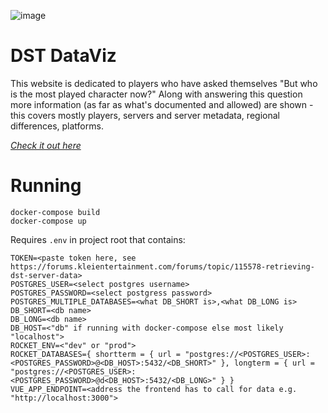 ![image](https://user-images.githubusercontent.com/6261556/90813771-54418b00-e328-11ea-98c9-f31e26f69a50.png)

# DST DataViz
This website is dedicated to players who have asked themselves "But who is the most played character now?" Along with answering this question more information (as far as what's documented and allowed) are shown - this covers mostly players, servers and server metadata, regional differences, platforms.

*[Check it out here](https://dst.resamvi.io/#/)*

# Running 
```
docker-compose build
docker-compose up
```

Requires `.env` in project root that contains:
```
TOKEN=<paste token here, see https://forums.kleientertainment.com/forums/topic/115578-retrieving-dst-server-data>
POSTGRES_USER=<select postgres username>
POSTGRES_PASSWORD=<select postgress password>
POSTGRES_MULTIPLE_DATABASES=<what DB_SHORT is>,<what DB_LONG is>
DB_SHORT=<db name>
DB_LONG=<db name>
DB_HOST=<"db" if running with docker-compose else most likely "localhost">
ROCKET_ENV=<"dev" or "prod">
ROCKET_DATABASES={ shortterm = { url = "postgres://<POSTGRES_USER>:<POSTGRES_PASSWORD>@<DB_HOST>:5432/<DB_SHORT>" }, longterm = { url = "postgres://<POSTGRES_USER>:<POSTGRES_PASSWORD>@d<DB_HOST>:5432/<DB_LONG>" } }
VUE_APP_ENDPOINT=<address the frontend has to call for data e.g. "http://localhost:3000">
```
